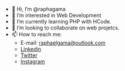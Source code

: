 - 👋 Hi, I’m @raphagama
- 👀 I’m interested in Web Development 
- 🌱 I’m currently learning PHP with HCode.
- 💞️ I’m looking to collaborate on web projetcs.
- 📫 How to reach me:
    * E-mail: raphaelgama@outlook.com
    * [Linkedin](https://www.linkedin.com/in/raphagama)
    * [Twitter](https://twitter.com/rapha_gama)
    * [Instagram](https://instagram.com/rapha_gama)

<!---
raphagama/raphagama is a ✨ special ✨ repository because its `README.md` (this file) appears on your GitHub profile.
You can click the Preview link to take a look at your changes.
--->
